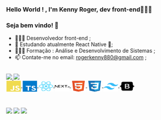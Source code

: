 ### Hello World ! , I'm Kenny Roger, dev front-end👨🏻‍💻
### Seja bem vindo! 👋


- 👨🏻‍💻 Desenvolvedor front-end ;
- 🌱 Estudando atualmente React Native 📱;
- 👨🏼‍🎓 Formação : Análise e Desenvolvimento de Sistemas ;
- 📫 Contate-me no email: rogerkenny880@gmail.com ;
##

<table>
  <a href="https://github.com/KennyRoger01">
  <img height="180em" src="https://github-readme-stats.vercel.app/api?username=KennyRoger01&show_icons=true&theme=tokyonight&include_all_commits=true&count_private=true"/>
  <img height="180em" src="https://github-readme-stats.vercel.app/api/top-langs/?username=KennyRoger01&layout=compact&langs_count=6&theme=tokyonight"/>
    <br>
  <img align="center" alt="Kenny-Js" height="30" width="40" src="https://raw.githubusercontent.com/devicons/devicon/master/icons/javascript/javascript-plain.svg">
  <img align="center" alt="Kenny-Ts" height="30" width="40" src="https://raw.githubusercontent.com/devicons/devicon/master/icons/typescript/typescript-plain.svg">
  <img align="center" alt="Kenny-React" height="30" width="40" src="https://raw.githubusercontent.com/devicons/devicon/master/icons/react/react-original.svg">
  <img align="center" alt="Kenny-Next" height="30" width="40" src="https://github.com/devicons/devicon/blob/master/icons/nextjs/nextjs-original-wordmark.svg">
  <img align="center" alt="Kenny-HTML" height="30" width="40" src="https://raw.githubusercontent.com/devicons/devicon/master/icons/html5/html5-original.svg">
  <img align="center" alt="Kenny-CSS" height="30" width="40" src="https://raw.githubusercontent.com/devicons/devicon/master/icons/css3/css3-original.svg">  
  <img align="center" alt="Kenny-Tailwind" height="30" width="40" src="https://github.com/devicons/devicon/blob/master/icons/tailwindcss/tailwindcss-plain.svg">
  <img align="center" alt="Kenny-Bootstrap" height="30" width="40" src="https://github.com/devicons/devicon/blob/master/icons/bootstrap/bootstrap-plain.svg">
</table>

##
<div> 
<a href="https://www.linkedin.com/in/kennyroger/" target="_blank"><img src="https://img.shields.io/badge/-LinkedIn-%230077B5?style=for-the-badge&logo=linkedin&logoColor=white" target="_blank"></a> 
<a href = "mailto:rogerkenny880@gmail.com"><img src="https://img.shields.io/badge/Gmail-D14836?style=for-the-badge&logo=gmail&logoColor=white" target="_blank"></a>
<a href = "https://portifolio-pink-omega.vercel.app/"><img src="https://img.shields.io/badge/website-000000?style=for-the-badge&logo=About.me&logoColor=white" target="_blank"></a>
</div>

